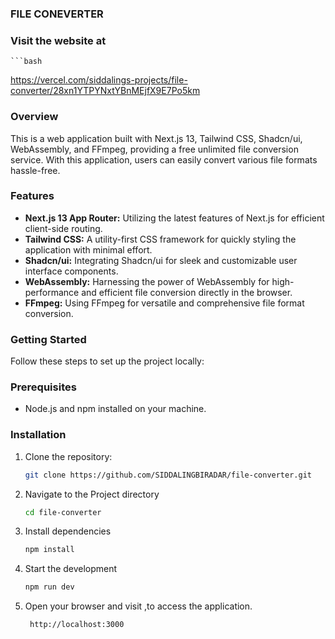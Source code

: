 ### FILE CONEVERTER
### Visit the website at
    ```bash
   https://vercel.com/siddalings-projects/file-converter/28xn1YTPYNxtYBnMEjfX9E7Po5km
### Overview
This is a web application built with Next.js 13, Tailwind CSS, Shadcn/ui, WebAssembly, and FFmpeg, providing a free unlimited file conversion service. 
With this application, users can easily convert various file formats hassle-free.

### Features
- **Next.js 13 App Router:** Utilizing the latest features of Next.js for efficient client-side routing.
- **Tailwind CSS:** A utility-first CSS framework for quickly styling the application with minimal effort.
- **Shadcn/ui:** Integrating Shadcn/ui for sleek and customizable user interface components.
- **WebAssembly:** Harnessing the power of WebAssembly for high-performance and efficient file conversion directly in the browser.
- **FFmpeg:** Using FFmpeg for versatile and comprehensive file format conversion.

### Getting Started
Follow these steps to set up the project locally:

### Prerequisites
- Node.js and npm installed on your machine.

### Installation
1. Clone the repository:
   ```bash
   git clone https://github.com/SIDDALINGBIRADAR/file-converter.git
2. Navigate to the Project directory
   ```bash
   cd file-converter
4. Install dependencies
   ```bash
   npm install
6. Start the development
   ```bash
   npm run dev
8. Open your browser and visit ,to access the application.
   ```bash
    http://localhost:3000 
